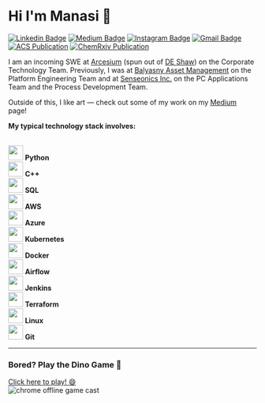 # Hi I'm Manasi 👋

[![Linkedin Badge](https://img.shields.io/badge/-manasivaidya-blue?style=flat&logo=Linkedin&logoColor=white&link=https://www.linkedin.com/in/manasi-vaidya/)](https://www.linkedin.com/in/manasi-vaidya-5a6526192/)
[![Medium Badge](https://img.shields.io/badge/-@manasivaidya-000000?style=flat&labelColor=000000&logo=Medium&link=https://medium.com/@manasivaidya)](https://medium.com/@manasivaidya)
[![Instagram Badge](https://img.shields.io/badge/-@manasivaidya__-purple?style=flat&logo=instagram&logoColor=white&link=https://www.instagram.com/manasivaidya__?igsh=bnU4NG9vYW5icmF3&utm_source=qr)](https://www.instagram.com/manasivaidya__?igsh=bnU4NG9vYW5icmF3&utm_source=qr)
[![Gmail Badge](https://img.shields.io/badge/-manasiv2@illinois.edu-c14438?style=flat&logo=Gmail&logoColor=white&link=mailto:manasiv2@illinois.edu)](mailto:manasiv2@illinois.edu)
[![ACS Publication](https://img.shields.io/badge/-ACS%20Publication-2f7acc?style=flat&logo=readme&link=https://pubs.acs.org/doi/abs/10.1021/jacs.2c05891)](https://pubs.acs.org/doi/abs/10.1021/jacs.2c05891)
[![ChemRxiv Publication](https://img.shields.io/badge/-ChemRxiv%20Publication-00a8e1?style=flat&logo=readme&link=https://chemrxiv.org/engage/chemrxiv/article-details/6331eff7fee74e83a04b709d)](https://chemrxiv.org/engage/chemrxiv/article-details/6331eff7fee74e83a04b709d)

I am an incoming SWE at [Arcesium](https://www.arcesium.com/) (spun out of [DE Shaw](https://www.deshaw.com/)) on the Corporate Technology Team. Previously, I was at [Balyasny Asset Management](https://www.linkedin.com/company/balyasny-asset-management-l.p./posts/?feedView=all) on the Platform Engineering Team and at [Senseonics Inc.](https://www.senseonics.com/) on the PC Applications Team and the Process Development Team. 

Outside of this, I like art — check out some of my work on my [Medium](https://medium.com/@manasivaidya) page!

**My typical technology stack involves:**  
<br>

<img src="https://upload.wikimedia.org/wikipedia/commons/c/c3/Python-logo-notext.svg" height="30"> **Python**  
<img src="https://upload.wikimedia.org/wikipedia/commons/1/18/C_Programming_Language.svg" height="30"> **C++**  
<img src="https://upload.wikimedia.org/wikipedia/commons/2/29/Postgresql_elephant.svg" height="30"> **SQL**  
<img src="https://upload.wikimedia.org/wikipedia/commons/9/93/Amazon_Web_Services_Logo.svg" height="30"> **AWS**  
<img src="https://upload.wikimedia.org/wikipedia/commons/a/a8/Microsoft_Azure_Logo.svg" height="30"> **Azure**  
<img src="https://upload.wikimedia.org/wikipedia/commons/3/39/Kubernetes_logo_without_workmark.svg" height="30"> **Kubernetes**  
<img src="https://upload.wikimedia.org/wikipedia/commons/4/4e/Docker_%28container_engine%29_logo.svg" height="30"> **Docker**  
<img src="https://upload.wikimedia.org/wikipedia/commons/d/d0/Apache_Airflow_Logo.svg" height="30"> **Airflow**  
<img src="https://upload.wikimedia.org/wikipedia/commons/e/e3/Jenkins_logo.svg" height="30"> **Jenkins**  
<img src="https://upload.wikimedia.org/wikipedia/commons/0/04/Terraform_Logo.svg" height="30"> **Terraform**  
<img src="https://upload.wikimedia.org/wikipedia/commons/a/af/Tux.svg" height="30"> **Linux**  
<img src="https://upload.wikimedia.org/wikipedia/commons/e/e0/Git-logo.svg" height="30"> **Git**  

---

### Bored? Play the Dino Game 🦖

[Click here to play! 😄](http://wayou.github.io/t-rex-runner/)  
![chrome offline game cast](https://github.com/wayou/t-rex-runner/blob/gh-pages/assets/screenshot.gif)
